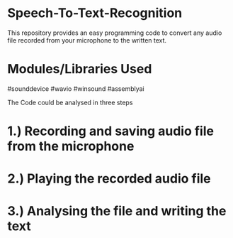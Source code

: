 # Speech-To-Text-Recognition
This repository provides an easy programming code to convert any audio file recorded from your microphone to the written text.

# Modules/Libraries Used
#sounddevice
#wavio
#winsound
#assemblyai

The Code could be analysed in three steps
# 1.) Recording and saving audio file from the microphone
# 2.) Playing the recorded audio file
# 3.) Analysing the file and writing the text
